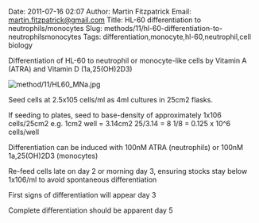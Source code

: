 Date: 2011-07-16 02:07
Author: Martin Fitzpatrick
Email: martin.fitzpatrick@gmail.com
Title: HL-60 differentiation to neutrophils/monocytes
Slug: methods/11/hl-60-differentiation-to-neutrophilsmonocytes
Tags: differentiation,monocyte,hl-60,neutrophil,cell biology

Differentiation of HL-60 to neutrophil or monocyte-like cells by Vitamin A (ATRA) and Vitamin D (1a,25(OH)2D3)


![method/11/HL60_MNa.jpg](/static/images/method/11/HL60_MNa.jpg)








Seed cells at 2.5x105 cells/ml as 4ml cultures in 25cm2 flasks. 

If seeding to plates, seed to base-density of approximately 1x106 cells/25cm2 e.g. 
1cm2 well = 3.14cm2
25/3.14 = 8
1/8 = 0.125 x 10^6 cells/well



Differentiation can be induced with 100nM ATRA (neutrophils) or 100nM 1a,25(OH)2D3 (monocytes)



Re-feed cells late on day 2 or morning day 3, ensuring stocks stay below 1x106/ml to avoid spontaneous differentiation



First signs of differentiation will appear day 3



Complete differentiation should be apparent day 5





